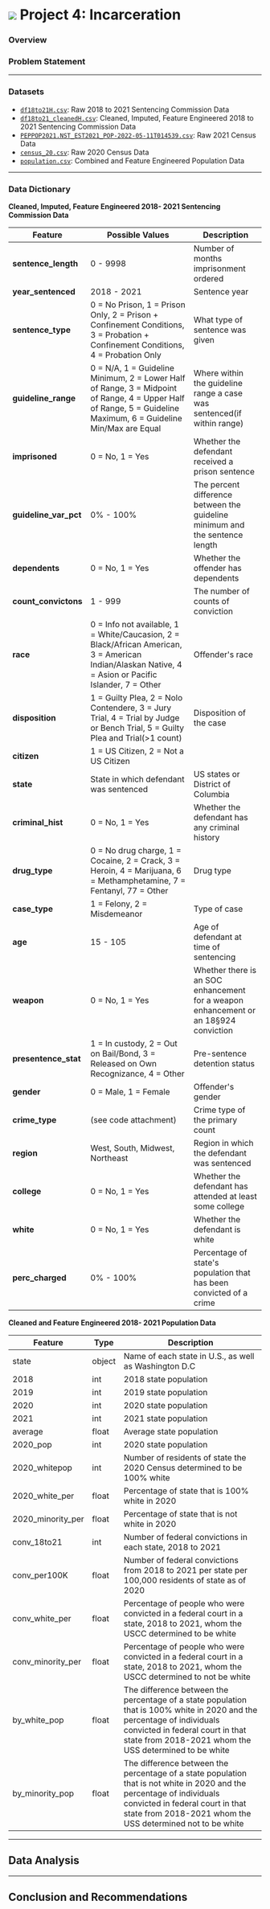 # ![](https://ga-dash.s3.amazonaws.com/production/assets/logo-9f88ae6c9c3871690e33280fcf557f33.png) Project 4: Incarceration

### Overview



### Problem Statement


---

### Datasets

* [`df18to21H.csv`](../data/df18to21H.csv): Raw 2018 to 2021 Sentencing Commission Data 
* [`df18to21_cleanedH.csv`](../data/df18to21_cleanedH.csv): Cleaned, Imputed, Feature Engineered 2018 to 2021 Sentencing Commission Data
* [`PEPPOP2021.NST_EST2021_POP-2022-05-11T014539.csv`](../data/PEPPOP2021.NST_EST2021_POP-2022-05-11T014539.csv): Raw 2021 Census Data
* [`census_20.csv`](../data/census_20.csv): Raw 2020 Census Data
* [`population.csv`](../data/population.csv): Combined and Feature Engineered Population Data 

---

### Data Dictionary

**Cleaned, Imputed, Feature Engineered 2018- 2021 Sentencing Commission Data**

|Feature|Possible Values|Description|
|---|---|---|
|**sentence_length**|0 - 9998|Number of months imprisonment ordered| 
|**year_sentenced**|2018 - 2021|Sentence year| 
|**sentence_type**|0 = No Prison, 1 = Prison Only, 2 = Prison + Confinement Conditions, 3 = Probation + Confinement Conditions, 4 = Probation Only|What type of sentence was given| 
|**guideline_range**|0 = N/A, 1 = Guideline Minimum, 2 = Lower Half of Range, 3 = Midpoint of Range, 4 = Upper Half of Range, 5 = Guideline Maximum, 6 = Guideline Min/Max are Equal|Where within the guideline range a case was sentenced(if within range)| 
|**imprisoned**|0 = No, 1 = Yes|Whether the defendant received a prison sentence|
|**guideline_var_pct**|0% - 100%|The percent difference between the guideline minimum and the sentence length|
|**dependents**|0 = No, 1 = Yes|Whether the offender has dependents|
|**count_convictons**|1 - 999|The number of counts of conviction|
|**race**|0 = Info not available, 1 = White/Caucasion, 2 = Black/African American, 3 = American Indian/Alaskan Native, 4 = Asion or Pacific Islander,  7 = Other|Offender's race|
|**disposition**|1 = Guilty Plea, 2 = Nolo Contendere, 3 = Jury Trial, 4 = Trial by Judge or Bench Trial, 5 = Guilty Plea and Trial(>1 count)| Disposition of the case|
|**citizen**|1 = US Citizen, 2 = Not a US Citizen| 
|**state**|State in which defendant was sentenced|US states or District of Columbia|US citizenship|
|**criminal_hist**|0 = No, 1 = Yes|Whether the defendant has any criminal history|
|**drug_type**|0 = No drug charge, 1 = Cocaine, 2 = Crack, 3 = Heroin, 4 = Marijuana, 6 = Methamphetamine, 7 = Fentanyl, 77 = Other| Drug type|
|**case_type**|1 = Felony, 2 = Misdemeanor|Type of case|
|**age**|15 - 105 |Age of defendant at time of sentencing|
|**weapon**|0 = No, 1 = Yes|Whether there is an SOC enhancement for a weapon enhancement or an 18§924 conviction| 
|**presentence_stat**|1 = In custody, 2 = Out on Bail/Bond, 3 = Released on Own Recognizance, 4 = Other|Pre-sentence detention status |
|**gender**|0 = Male, 1 = Female|Offender's gender| 
|**crime_type**|(see code attachment)|Crime type of the primary count| 
|**region**|West, South, Midwest, Northeast|Region in which the defendant was sentenced| 
|**college**|0 = No, 1 = Yes|Whether the defendant has attended at least some college|
|**white**|0 = No, 1 = Yes|Whether the defendant is white| 
|**perc_charged**|0% - 100%|Percentage of state's population that has been convicted of a crime|



**Cleaned and Feature Engineered 2018- 2021 Population Data**


|Feature|Type|Description|
|---|---|---|
|state| object |Name of each state in U.S., as well as Washington D.C| 
| 2018 | int |2018 state population| 
| 2019 | int |2019 state population| 
| 2020 | int |2020 state population| 
| 2021 | int |2021 state population| 
| average | float |Average state population| 
| 2020_pop | int |2020 state population| 
| 2020_whitepop | int |Number of residents of state the 2020 Census determined to be 100% white| 
| 2020_white_per | float |Percentage of state that is 100% white in 2020| 
| 2020_minority_per | float |Percentage of state that is not white in 2020| 
|conv_18to21 |int|Number of federal convictions in each state, 2018 to 2021| 
| conv_per100K | float |Number of federal convictions from 2018 to 2021 per state per 100,000 residents of state as of 2020| 
| conv_white_per | float | Percentage of people who were convicted in a federal court in a state, 2018 to 2021, whom the USCC determined to be white| 
| conv_minority_per | float | Percentage of people who were convicted in a federal court in a state, 2018 to 2021, whom the USCC determined to not be white| 
| by_white_pop | float |The difference between the percentage of a state population that is 100% white in 2020 and the percentage of individuals convicted in federal court in that state from 2018-2021 whom the USS determined to be white| 
| by_minority_pop | float |The difference between the percentage of a state population that is not white in 2020 and the percentage of individuals convicted in federal court in that state from 2018-2021 whom the USS determined not to be white| 


---

## Data Analysis


---

## Conclusion and Recommendations


